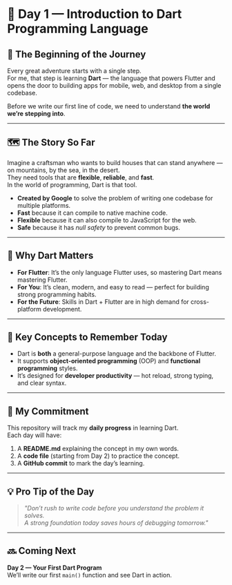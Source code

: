 # 📘 Day 1 — Introduction to Dart Programming Language

## 🌱 The Beginning of the Journey
Every great adventure starts with a single step.  
For me, that step is learning **Dart** — the language that powers Flutter and opens the door to building apps for mobile, web, and desktop from a single codebase.

Before we write our first line of code, we need to understand **the world we’re stepping into**.

---

## 🗺️ The Story So Far
Imagine a craftsman who wants to build houses that can stand anywhere — on mountains, by the sea, in the desert.  
They need tools that are **flexible**, **reliable**, and **fast**.  
In the world of programming, Dart is that tool.

- **Created by Google** to solve the problem of writing one codebase for multiple platforms.
- **Fast** because it can compile to native machine code.
- **Flexible** because it can also compile to JavaScript for the web.
- **Safe** because it has *null safety* to prevent common bugs.

---

## 🎯 Why Dart Matters
- **For Flutter**: It’s the only language Flutter uses, so mastering Dart means mastering Flutter.
- **For You**: It’s clean, modern, and easy to read — perfect for building strong programming habits.
- **For the Future**: Skills in Dart + Flutter are in high demand for cross-platform development.

---

## 🧠 Key Concepts to Remember Today
- Dart is **both** a general-purpose language and the backbone of Flutter.
- It supports **object-oriented programming** (OOP) and **functional programming** styles.
- It’s designed for **developer productivity** — hot reload, strong typing, and clear syntax.

---

## 📅 My Commitment
This repository will track my **daily progress** in learning Dart.  
Each day will have:
1. A **README.md** explaining the concept in my own words.
2. A **code file** (starting from Day 2) to practice the concept.
3. A **GitHub commit** to mark the day’s learning.

---

## 💡 Pro Tip of the Day
> *"Don’t rush to write code before you understand the problem it solves.  
> A strong foundation today saves hours of debugging tomorrow."*

---

## 🔜 Coming Next
**Day 2 — Your First Dart Program**  
We’ll write our first `main()` function and see Dart in action.
